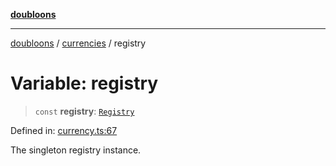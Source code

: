 [**doubloons**](../../../../README.md)

***

[doubloons](../../../../globals.md) / [currencies](../README.md) / registry

# Variable: registry

> `const` **registry**: [`Registry`](../classes/Registry.md)

Defined in: [currency.ts:67](https://github.com/HitchPin/doubloon-ts/blob/189095028324f1b91553de105a1d18d7e4d63f6f/src/currency.ts#L67)

The singleton registry instance.
